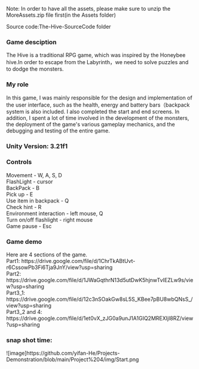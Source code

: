 Note: In order to have all the assets, please make sure to unzip the MoreAssets.zip file first(in the Assets folder)

Source code:The-Hive-SourceCode folder<br/>

<h3>Game desciption</h3>
The Hive is a traditional RPG game, which was inspired by the Honeybee hive.In order to escape from the Labyrinth，we need to solve puzzles and to dodge the monsters.<br/>

<h3>My role</h3>
In this game, I was mainly responsible for the design and implementation of the user interface, such as the health, energy and battery bars（backpack system is also included. I also completed the start and end screens. In addition, I spent a lot of time involved in the development of the monsters, the deployment of the game's various gameplay mechanics, and the debugging and testing of the entire game.

<h3>Unity Version: 3.21f1</h3>

<h3>Controls</h3>
Movement - W, A, S, D<br/>
FlashLight - cursor<br/>
BackPack - B<br/>
Pick up - E<br/>
Use item in backpack - Q<br/>
Check hint - R<br/>
Environment interaction - left mouse, Q<br/>
Turn on/off flashlight - right mouse<br/>
Game pause - Esc

<h3>Game demo</h3>
Here are 4 sections of the game.<br/>
Part1: https://drive.google.com/file/d/1ChrTkABtUvt-r6CssowPb3Fi6Tja9JnY/view?usp=sharing<br/>
Part2: https://drive.google.com/file/d/1JWaGqthrN13d5utDwK5hjnwTvIEZLw9s/view?usp=sharing<br/>
Part3_1: https://drive.google.com/file/d/12c3nSOakGw8sL5S_KBee7pBU8wbQNsS_/view?usp=sharing<br/>
Part3_2 and 4: https://drive.google.com/file/d/1et0vX_zJG0a9unJ1A1GIQ2MREXIjl8RZ/view?usp=sharing<br/>

<h3>snap shot time:</h3>
![image]https://github.com/yifan-He/Projects-Demonstration/blob/main/Project%204/img/Start.png
